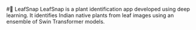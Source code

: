 #🌿 LeafSnap
LeafSnap is a plant identification app developed using deep learning. It identifies Indian native plants from leaf images using an ensemble of Swin Transformer models.
